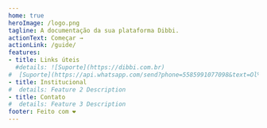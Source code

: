 ```yaml
---
home: true
heroImage: /logo.png
tagline: A documentação da sua plataforma Dibbi.
actionText: Começar →
actionLink: /guide/
features:
- title: Links úteis
  #details: ![Suporte](https://dibbi.com.br)
#  [Suporte](https://api.whatsapp.com/send?phone=5585991077098&text=Ol%C3%A1,%20estou%20vindo%20do%20site%20e%20gostaria%20de%20mais%20informa%C3%A7%C3%B5es%20sobre%20a%20Dibbi)
- title: Institucional
#  details: Feature 2 Description
- title: Contato
#  details: Feature 3 Description
footer: Feito com ❤️
---
```

